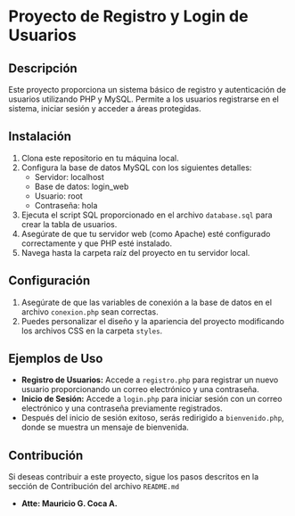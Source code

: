 # Proyecto de Registro y Login de Usuarios

## Descripción
Este proyecto proporciona un sistema básico de registro y autenticación de usuarios utilizando PHP y MySQL. Permite a los usuarios registrarse en el sistema, iniciar sesión y acceder a áreas protegidas.

## Instalación
1. Clona este repositorio en tu máquina local.
2. Configura la base de datos MySQL con los siguientes detalles:
   - Servidor: localhost
   - Base de datos: login_web
   - Usuario: root
   - Contraseña: hola
3. Ejecuta el script SQL proporcionado en el archivo `database.sql` para crear la tabla de usuarios.
4. Asegúrate de que tu servidor web (como Apache) esté configurado correctamente y que PHP esté instalado.
5. Navega hasta la carpeta raíz del proyecto en tu servidor local.

## Configuración
1. Asegúrate de que las variables de conexión a la base de datos en el archivo `conexion.php` sean correctas.
2. Puedes personalizar el diseño y la apariencia del proyecto modificando los archivos CSS en la carpeta `styles`.

## Ejemplos de Uso
- **Registro de Usuarios:** Accede a `registro.php` para registrar un nuevo usuario proporcionando un correo electrónico y una contraseña.
- **Inicio de Sesión:** Accede a `login.php` para iniciar sesión con un correo electrónico y una contraseña previamente registrados.
- Después del inicio de sesión exitoso, serás redirigido a `bienvenido.php`, donde se muestra un mensaje de bienvenida.

## Contribución
Si deseas contribuir a este proyecto, sigue los pasos descritos en la sección de Contribución del archivo `README.md`
- **Atte: Mauricio G. Coca A.**
                                                   


